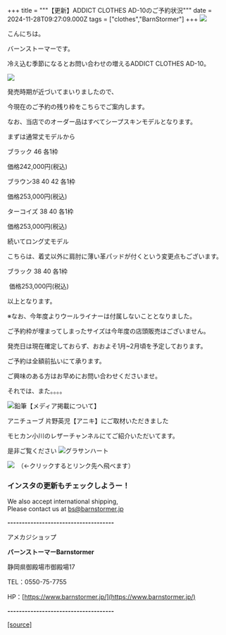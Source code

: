 +++
title = """【更新】ADDICT CLOTHES AD-10のご予約状況"""
date = 2024-11-28T09:27:09.000Z
tags = ["clothes","BarnStormer"]
+++
[![](https://stat.ameba.jp/user_images/20231023/16/barnstormer-go/b2/03/p/o0420015015354743273.png)](https://ameblo.jp/barnstormer-go/entry-12825670498.html)

こんにちは。

バーンストーマーです。

冷え込む季節になるとお問い合わせの増えるADDICT CLOTHES AD-10。

[![](https://stat.ameba.jp/user_images/20241124/18/barnstormer-go/74/99/j/o0800120015513799353.jpg)](https://stat.ameba.jp/user_images/20241124/18/barnstormer-go/74/99/j/o0800120015513799353.jpg)

発売時期が近づいてまいりましたので、

今現在のご予約の残り枠をこちらでご案内します。

なお、当店でのオーダー品はすべてシープスキンモデルとなります。

まずは通常丈モデルから

ブラック 46 各1枠

価格242,000円(税込)

ブラウン38 40 42 各1枠

価格253,000円(税込)

ターコイズ 38 40 各1枠

価格253,000円(税込)

続いてロング丈モデル

こちらは、着丈以外に肩肘に薄い革パッドが付くという変更点もございます。

ブラック 38 40 各1枠

 価格253,000円(税込)

以上となります。

※なお、今年度よりウールライナーは付属しないこととなりました。

ご予約枠が埋まってしまったサイズは今年度の店頭販売はございません。

発売日は現在確定しておらず、おおよそ1月~2月頃を予定しております。

ご予約は全額前払いにて承ります。

ご興味のある方はお早めにお問い合わせくださいませ。

それでは、また。。。。

![鉛筆](https://stat100.ameba.jp/blog/ucs/img/char/char3/519.png)【メディア掲載について】

アニチューブ 片野英児【アニキ】にご取材いただきました

モヒカン小川のレザーチャンネルにてご紹介いただいてます。

是非ご覧ください ![グラサンハート](https://stat100.ameba.jp/blog/ucs/img/char/char3/148.png)

[![](https://stat.ameba.jp/user_images/20230412/16/barnstormer-go/6a/23/p/o0108010815269242493.png)](https://www.instagram.com/barnstormer_daily/)　（←クリックするとリンク先へ飛べます）

### インスタの更新もチェックしようー！

We also accept international shipping,  
Please contact us at bs@barnstormer.jp

**\-------------------------------------**

アメカジショップ

**バーンストーマーBarnstormer**

静岡県御殿場市御殿場17

TEL：0550-75-7755

HP：[https://www.barnstormer.jp/](https://www.barnstormer.jp/)

**\-------------------------------------**

[[source]](https://ameblo.jp/barnstormer-go/entry-12876210687.html)
